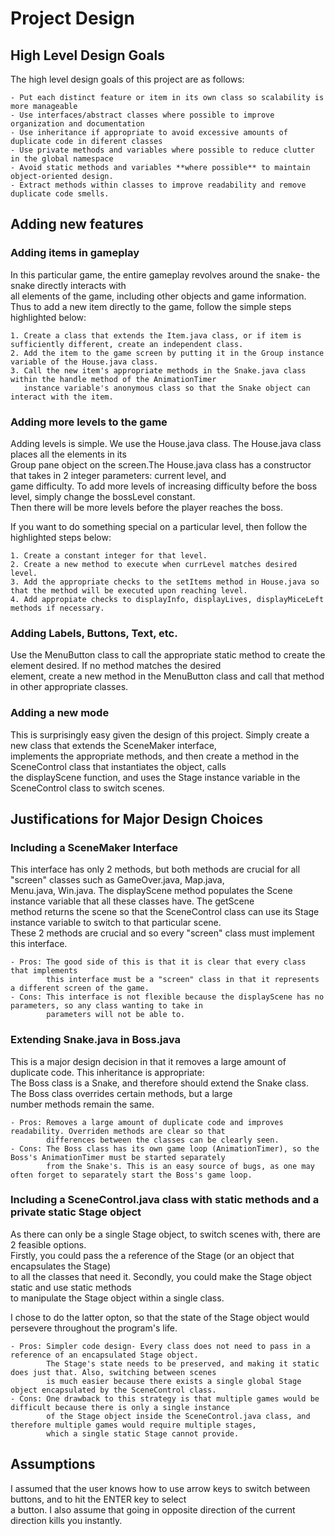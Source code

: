 Project Design
==============

## High Level Design Goals

The high level design goals of this project are as follows:  
  
    - Put each distinct feature or item in its own class so scalability is more manageable  
    - Use interfaces/abstract classes where possible to improve organization and documentation  
    - Use inheritance if appropriate to avoid excessive amounts of duplicate code in diferent classes  
    - Use private methods and variables where possible to reduce clutter in the global namespace 
    - Avoid static methods and variables **where possible** to maintain object-oriented design.  
    - Extract methods within classes to improve readability and remove duplicate code smells.  
  
## Adding new features  
  
### Adding items in gameplay
In this particular game, the entire gameplay revolves around the snake- the snake directly interacts with  
all elements of the game, including other objects and game information. Thus to add a new item directly to the game,
follow the simple steps highlighted below:  
  
    1. Create a class that extends the Item.java class, or if item is sufficiently different, create an independent class.  
    2. Add the item to the game screen by putting it in the Group instance variable of the House.java class.  
    3. Call the new item's appropriate methods in the Snake.java class within the handle method of the AnimationTimer  
       instance variable's anonymous class so that the Snake object can interact with the item.  
  
### Adding more levels to the game  
Adding levels is simple. We use the House.java class. The House.java class places all the elements in its  
Group pane object on the screen.The House.java class has a constructor that takes in 2 integer parameters: current level, and  
game difficulty. To add more levels of increasing difficulty before the boss level, simply change the bossLevel constant.  
Then there will be more levels before the player reaches the boss.  
  
If you want to do something special on a particular level, then follow the highlighted steps below:  

    1. Create a constant integer for that level.  
    2. Create a new method to execute when currLevel matches desired level.  
    3. Add the appropriate checks to the setItems method in House.java so that the method will be executed upon reaching level.  
    4. Add appropiate checks to displayInfo, displayLives, displayMiceLeft methods if necessary.  
    
### Adding Labels, Buttons, Text, etc.  
Use the MenuButton class to call the appropriate static method to create the element desired. If no method matches the desired  
element, create a new method in the MenuButton class and call that method in other appropriate classes.  
  
### Adding a new mode  
This is surprisingly easy given the design of this project. Simply create a new class that extends the SceneMaker interface,  
implements the appropriate methods, and then create a method in the SceneControl class that instantiates the object, calls  
the displayScene function, and uses the Stage instance variable in the SceneControl class to switch scenes.  
  
## Justifications for Major Design Choices
  
### Including a SceneMaker Interface
This interface has only 2 methods, but both methods are crucial for all "screen" classes such as GameOver.java, Map.java,  
Menu.java, Win.java. The displayScene method populates the Scene instance variable that all these classes have. The getScene  
method returns the scene so that the SceneControl class can use its Stage instance variable to switch to that particular scene.  
These 2 methods are crucial and so every "screen" class must implement this interface.

    - Pros: The good side of this is that it is clear that every class that implements 
            this interface must be a "screen" class in that it represents a different screen of the game. 
    - Cons: This interface is not flexible because the displayScene has no parameters, so any class wanting to take in  
            parameters will not be able to.

### Extending Snake.java in Boss.java
This is a major design decision in that it removes a large amount of duplicate code. This inheritance is appropriate:  
The Boss class is a Snake, and therefore should extend the Snake class. The Boss class overrides certain methods, but a large  
number methods remain the same. 

    - Pros: Removes a large amount of duplicate code and improves readability. Overriden methods are clear so that
            differences between the classes can be clearly seen.
    - Cons: The Boss class has its own game loop (AnimationTimer), so the Boss's AnimationTimer must be started separately
            from the Snake's. This is an easy source of bugs, as one may often forget to separately start the Boss's game loop.

### Including a SceneControl.java class with static methods and a private static Stage object
As there can only be a single Stage object, to switch scenes with, there are 2 feasible options.  
Firstly, you could pass the a reference of the Stage (or an object that encapsulates the Stage)  
to all the classes that need it. Secondly, you could make the Stage object static and use static methods  
to manipulate the Stage object within a single class.  
  
I chose to do the latter opton, so that the state of the Stage object would persevere throughout the program's life.  
  
    - Pros: Simpler code design- Every class does not need to pass in a reference of an encapsulated Stage object. 
            The Stage's state needs to be preserved, and making it static does just that. Also, switching between scenes 
            is much easier because there exists a single global Stage object encapsulated by the SceneControl class.  
    - Cons: One drawback to this strategy is that multiple games would be difficult because there is only a single instance  
            of the Stage object inside the SceneControl.java class, and therefore multiple games would require multiple stages,  
            which a single static Stage cannot provide.  



## Assumptions  
I assumed that the user knows how to use arrow keys to switch between buttons, and to hit the ENTER key to select  
a button. I also assume that going in opposite direction of the current direction kills you instantly.  






